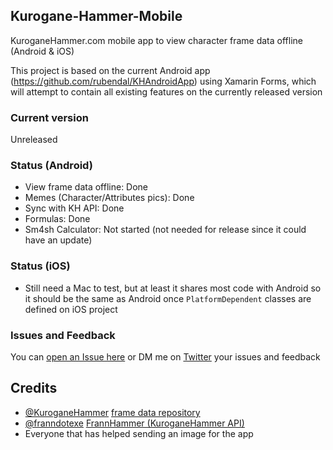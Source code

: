 ## Kurogane-Hammer-Mobile
KuroganeHammer.com mobile app to view character frame data offline (Android & iOS)

This project is based on the current Android app (https://github.com/rubendal/KHAndroidApp) using Xamarin Forms, which will attempt to contain all existing features on the currently released version

### Current version
Unreleased

### Status (Android)
* View frame data offline: Done
* Memes (Character/Attributes pics): Done
* Sync with KH API: Done
* Formulas: Done
* Sm4sh Calculator: Not started (not needed for release since it could have an update)

### Status (iOS)
* Still need a Mac to test, but at least it shares most code with Android so it should be the same as Android once `PlatformDependent` classes are defined on iOS project

### Issues and Feedback
You can [open an Issue here](https://github.com/rubendal/Kurogane-Hammer-Mobile/issues) or DM me on [Twitter](https://twitter.com/Ruben_dal) your issues and feedback

## Credits
* [@KuroganeHammer](https://twitter.com/KuroganeHammer) [frame data repository](http://kuroganehammer.com/Smash4)
* [@franndotexe](https://twitter.com/franndotexe) [FrannHammer (KuroganeHammer API)](https://github.com/Frannsoft/FrannHammer)
* Everyone that has helped sending an image for the app